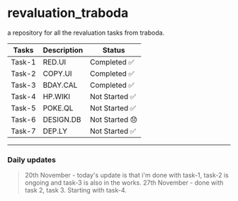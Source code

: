 # revaluation_traboda
a repository for all the revaluation tasks from traboda. 

| Tasks | Description | Status |
|-----------|-----------|-----------|
| Task-1 | RED.UI | Completed ✅ |
| Task-2 | COPY.UI | Completed ✅ |
| Task-3 | BDAY.CAL | Completed ✅  |
| Task-4 | HP.WIKI | Not Started ✅  |
| Task-5 | POKE.QL | Not Started ✅  |
| Task-6 | DESIGN.DB | Not Started 😞 |
| Task-7 | DEP.LY | Not Started ✅  |
________________________

### Daily updates

> 20th November - today's update is that i'm done with task-1, task-2 is ongoing and task-3 is also in the works.
> 27th November - done with task 2, task 3. Starting with task-4.
